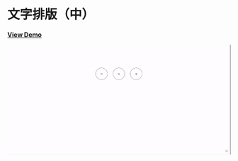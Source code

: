 # 文字排版（中）

[**View Demo**](https://hwahii.github.io/27LayoutPractices/023-text-layout-2/)

![Text layout 2](https://raw.githubusercontent.com/hwahii/27LayoutPractices/master/screenshots/screencast-023.gif)